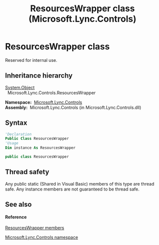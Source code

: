 ﻿---
title: ResourcesWrapper class (Microsoft.Lync.Controls)
TOCTitle: ResourcesWrapper class
ms:assetid: T:Microsoft.Lync.Controls.ResourcesWrapper_DI_3_UC_OCS14MrefLyncWPF
ms:mtpsurl: https://msdn.microsoft.com/en-us/library/microsoft.lync.controls.resourceswrapper_di_3_uc_ocs14mreflyncwpf(v=office.15)
ms:contentKeyID: 48599788
ms.date: 07/28/2014
mtps_version: v=office.15
f1_keywords:
- Microsoft.Lync.Controls.ResourcesWrapper
dev_langs:
- CSharp
- JScript
- VB
- other
---

# ResourcesWrapper class

Reserved for internal use.

## Inheritance hierarchy

[System.Object](http://msdn2.microsoft.com/en-us/library/e5kfa45b)  
  Microsoft.Lync.Controls.ResourcesWrapper  

**Namespace:**  [Microsoft.Lync.Controls](microsoft-lync-controls-namespace_1.md)  
**Assembly:**  Microsoft.Lync.Controls (in Microsoft.Lync.Controls.dll)

## Syntax

``` vb
'Declaration
Public Class ResourcesWrapper
'Usage
Dim instance As ResourcesWrapper
```

``` csharp
public class ResourcesWrapper
```

## Thread safety

Any public static (Shared in Visual Basic) members of this type are thread safe. Any instance members are not guaranteed to be thread safe.

## See also

#### Reference

[ResourcesWrapper members](resourceswrapper-members-microsoft-lync-controls_1.md)

[Microsoft.Lync.Controls namespace](microsoft-lync-controls-namespace_1.md)

